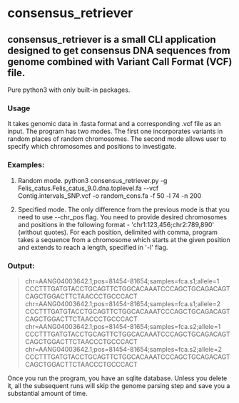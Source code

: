 # consensus_retriever

## consensus_retriever is a small CLI application designed to get consensus DNA sequences from genome combined with Variant Call Format (VCF) file.
Pure python3 with only built-in packages.

### Usage
It takes genomic data in .fasta format and a corresponding .vcf file as an input.
The program has two modes. The first one incorporates variants in random places of random chromosomes.
The second mode allows user to specify which chromosomes and positions to investigate.

### Examples:
1) Random mode.
python3 consensus_retriever.py -g Felis_catus.Felis_catus_9.0.dna.toplevel.fa
	--vcf Contig.intervals_SNP.vcf -o random_cons.fa -f 50 -l 74 -n 200

2) Specified mode. The only difference from the previous mode is that you need to use --chr_pos flag.
You need to provide desired chromosomes and positions in the following format - 'chr1:123,456;chr2:789,890' (without quotes). For each position, delimited with comma, program takes a sequence from a chromosome which starts at the given position and extends to reach a length, specified in '-l' flag.

### Output:
>chr=AANG04003642.1;pos=81454-81654;samples=fca.s1;allele=1
CCCTTTGATGTACCTGCAGTTCTGGCACAAATCCCAGCTGCAGACAGTCAGCTGGACTTCTAACCCTGCCCACT
>chr=AANG04003642.1;pos=81454-81654;samples=fca.s1;allele=2
CCCTTTGATGTACCTGCAGTTCTGGCACAAATCCCAGCTGCAGACAGTCAGCTGGACTTCTAACCCTGCCCACT
>chr=AANG04003642.1;pos=81454-81654;samples=fca.s2;allele=1
CCCTTTGATGTACCTGCAGTTCTGGCACAAATCCCAGCTGCAGACAGTCAGCTGGACTTCTAACCCTGCCCACT
>chr=AANG04003642.1;pos=81454-81654;samples=fca.s2;allele=2
CCCTTTGATGTACCTGCAGTTCTGGCACAAATCCCAGCTGCAGACAGTCAGCTGGACTTCTAACCCTGCCCACT

Once you run the program, you have an sqlite database. Unless you delete it, all the subsequent runs will skip the genome parsing step and save you a substantial amount of time.
